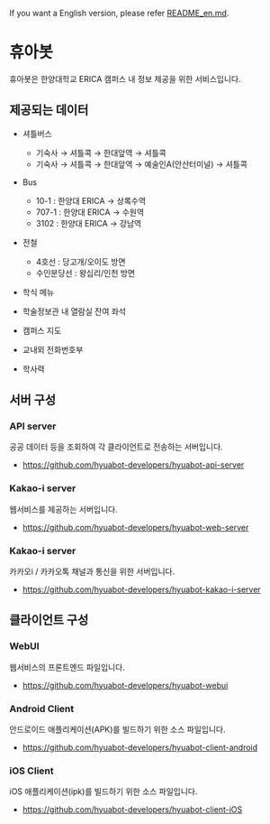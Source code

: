 If you want a English version, please refer [README_en.md](https://github.com/hyuabot-developers/hyuabot/blob/main/docs/README_en.md).

# 휴아봇
휴아봇은 한양대학교 ERICA 캠퍼스 내 정보 제공을 위한 서비스입니다.

## 제공되는 데이터
* 셔틀버스
    - 기숙사 → 셔틀콕 → 한대앞역 → 셔틀콕
    - 기숙사 → 셔틀콕 → 한대앞역 → 예술인A(안산터미널) → 셔틀콕

* Bus
    - 10-1 : 한양대 ERICA → 상록수역
    - 707-1 : 한양대 ERICA → 수원역
    - 3102 : 한양대 ERICA → 강남역

* 전철
    - 4호선 : 당고개/오이도 방면
    - 수인분당선 : 왕십리/인천 방면

* 학식 메뉴
* 학술정보관 내 열람실 잔여 좌석
* 캠퍼스 지도
* 교내외 전화번호부
* 학사력

## 서버 구성

### API server
공공 데이터 등을 조회하여 각 클라이언트로 전송하는 서버입니다.
* https://github.com/hyuabot-developers/hyuabot-api-server

### Kakao-i server
웹서비스를 제공하는 서버입니다.
* https://github.com/hyuabot-developers/hyuabot-web-server

### Kakao-i server
카카오i / 카카오톡 채널과 통신을 위한 서버입니다.
* https://github.com/hyuabot-developers/hyuabot-kakao-i-server

## 클라이언트 구성

### WebUI
웹서비스의 프론트엔드 파일입니다.
* https://github.com/hyuabot-developers/hyuabot-webui

### Android Client
안드로이드 애플리케이션(APK)를 빌드하기 위한 소스 파일입니다.
* https://github.com/hyuabot-developers/hyuabot-client-android

### iOS Client
iOS 애플리케이션(ipk)를 빌드하기 위한 소스 파일입니다.
* https://github.com/hyuabot-developers/hyuabot-client-iOS